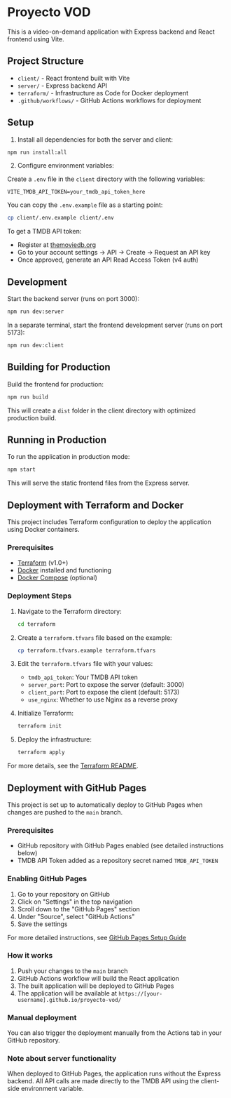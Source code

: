 # Proyecto VOD

This is a video-on-demand application with Express backend and React frontend using Vite.

## Project Structure

- `client/` - React frontend built with Vite
- `server/` - Express backend API
- `terraform/` - Infrastructure as Code for Docker deployment
- `.github/workflows/` - GitHub Actions workflows for deployment

## Setup

1. Install all dependencies for both the server and client:

```bash
npm run install:all
```

2. Configure environment variables:

Create a `.env` file in the `client` directory with the following variables:
```
VITE_TMDB_API_TOKEN=your_tmdb_api_token_here
```

You can copy the `.env.example` file as a starting point:
```bash
cp client/.env.example client/.env
```

To get a TMDB API token:
- Register at [themoviedb.org](https://www.themoviedb.org/signup)
- Go to your account settings -> API -> Create -> Request an API key
- Once approved, generate an API Read Access Token (v4 auth)

## Development

Start the backend server (runs on port 3000):

```bash
npm run dev:server
```

In a separate terminal, start the frontend development server (runs on port 5173):

```bash
npm run dev:client
```

## Building for Production

Build the frontend for production:

```bash
npm run build
```

This will create a `dist` folder in the client directory with optimized production build.

## Running in Production

To run the application in production mode:

```bash
npm start
```

This will serve the static frontend files from the Express server.

## Deployment with Terraform and Docker

This project includes Terraform configuration to deploy the application using Docker containers.

### Prerequisites
- [Terraform](https://www.terraform.io/downloads.html) (v1.0+)
- [Docker](https://www.docker.com/get-started) installed and functioning
- [Docker Compose](https://docs.docker.com/compose/install/) (optional)

### Deployment Steps

1. Navigate to the Terraform directory:
   ```bash
   cd terraform
   ```

2. Create a `terraform.tfvars` file based on the example:
   ```bash
   cp terraform.tfvars.example terraform.tfvars
   ```

3. Edit the `terraform.tfvars` file with your values:
   - `tmdb_api_token`: Your TMDB API token
   - `server_port`: Port to expose the server (default: 3000)
   - `client_port`: Port to expose the client (default: 5173)
   - `use_nginx`: Whether to use Nginx as a reverse proxy

4. Initialize Terraform:
   ```bash
   terraform init
   ```

5. Deploy the infrastructure:
   ```bash
   terraform apply
   ```

For more details, see the [Terraform README](./terraform/README.md).

## Deployment with GitHub Pages

This project is set up to automatically deploy to GitHub Pages when changes are pushed to the `main` branch.

### Prerequisites
- GitHub repository with GitHub Pages enabled (see detailed instructions below)
- TMDB API Token added as a repository secret named `TMDB_API_TOKEN`

### Enabling GitHub Pages
1. Go to your repository on GitHub
2. Click on "Settings" in the top navigation
3. Scroll down to the "GitHub Pages" section
4. Under "Source", select "GitHub Actions"
5. Save the settings

For more detailed instructions, see [GitHub Pages Setup Guide](./docs/github-pages-setup.md)

### How it works
1. Push your changes to the `main` branch
2. GitHub Actions workflow will build the React application
3. The built application will be deployed to GitHub Pages
4. The application will be available at `https://[your-username].github.io/proyecto-vod/`

### Manual deployment
You can also trigger the deployment manually from the Actions tab in your GitHub repository.

### Note about server functionality
When deployed to GitHub Pages, the application runs without the Express backend. All API calls are made directly to the TMDB API using the client-side environment variable.
